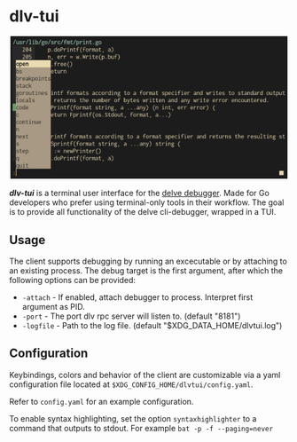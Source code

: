 # dlv-tui
<p align="center">
<img src="preview.gif" width="500">
 </p>

***dlv-tui*** is a terminal user interface for the [delve debugger](https://github.com/go-delve/delve). Made for Go developers who prefer using terminal-only tools in their workflow. The goal is to provide all functionality of the delve cli-debugger, wrapped in a TUI.

## Usage

The client supports debugging by running an excecutable or by attaching to an existing process.
The debug target is the first argument, after which the following options can be provided:

- `-attach` - If enabled, attach debugger to process. Interpret first argument as PID.
- `-port` - The port dlv rpc server will listen to. (default "8181")
- `-logfile` - Path to the log file. (default "$XDG_DATA_HOME/dlvtui.log")

## Configuration

Keybindings, colors and behavior of the client are customizable via a yaml configuration file located at `$XDG_CONFIG_HOME/dlvtui/config.yaml`.

Refer to `config.yaml` for an example configuration.

To enable syntax highlighting, set the option `syntaxhighlighter` to a command that outputs to stdout.
For example `bat -p -f --paging=never`
